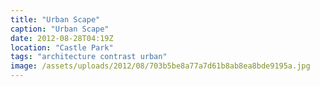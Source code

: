 ```yaml
---
title: "Urban Scape"
caption: "Urban Scape"
date: 2012-08-28T04:19Z
location: "Castle Park"
tags: "architecture contrast urban"
image: /assets/uploads/2012/08/703b5be8a77a7d61b8ab8ea8bde9195a.jpg
---
```

